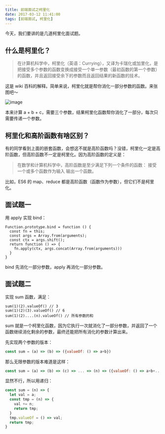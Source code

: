 ```yaml
---
title: 前端面试之柯里化
date: 2017-03-12 11:41:00
tags: [前端面试, 柯里化]
---
```


今天，我们要讲的是几道柯里化面试题。

<!--more-->

## 什么是柯里化？

> 在计算机科学中，柯里化（英语：Currying），又译为卡瑞化或加里化，是把接受多个参数的函数变换成接受一个单一参数（最初函数的第一个参数）的函数，并且返回接受余下的参数而且返回结果的新函数的技术。

这是 wiki 百科的解释。简单来说，柯里化就是帮你消化一部分参数的函数。来张图吧～

![image](https://user-images.githubusercontent.com/11524612/58748306-1e0cb700-84a9-11e9-881f-bee95cc41dcb.png)

本来计算 a + b + c，需要三个参数，结果柯里化函数帮你消化了一部分，每次只需要传递一个参数。

## 柯里化和高阶函数有啥区别？

有的同学看到上面的嵌套函数，会想这不就是高阶函数吗？没错，柯里化一定是高阶函数，但高阶函数不一定是柯里化。因为高阶函数的定义是：

> 在数学和计算机科学中，高阶函数是至少满足下列一个条件的函数： 接受一个或多个函数作为输入 输出一个函数。

比如，ES6 的 map、reduce 都是高阶函数（函数作为参数），但它们不是柯里化。

## 面试题一

用 apply 实现 bind：

```
Function.prototype.bind = function () {
  const fn = this;
  const args = Array.from(arguments);
  const ctx = args.shift();
  return function () => {
    fn.apply(ctx, args.concat(Array.from(arguments)))
  }
}
```

bind 先消化一部分参数，apply 再消化一部分参数。

## 面试题二

实现 sum 函数，满足：

```
sum(1)(2).valueOf() // 3
sum(1)(2)(3).valueOf() // 6
sum(1)(2)....(n).valueOf() // 所有参数的和
```
sum 就是一个柯里化函数，因为它执行一次就消化了一部分参数，并返回了一个函数继续消化剩余的参数，最终还能把所有消化的参数计算出来。

先实现两个参数的版本：

```js
const sum = (a) => (b) => ({valueOf: () => a+b})  
```

那么无限参数的版本难道是这样：


```js
const sum = (a) => (b) => (c) => ... => (n) => ({valueOf: () => a+b+...+n}) 
```

显然不行，所以用递归：

```js
const sum = (n) => { 
  let val = a;
  const tmp = (n) => {
    val += n;
    return tmp;
  }
  tmp.valueOf = () => val;
  return tmp;
}
```
